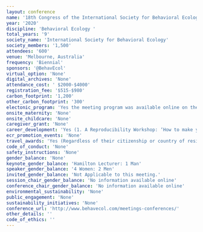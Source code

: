 ```yaml
---
layout: conference 
name: '18th Congress of the International Society for Behavioral Ecology'
year: '2020'
discipline: 'Behavioral Ecology '
total_years: '9'
society_name: 'International Society for Behavioral Ecology'
society_members: '1,500'
attendees: '600'
venue: 'Melbourne, Australia'
frequency: 'Biennial'
sponsors: '@BehavEcol'
virtual_option: 'None'
digital_archives: 'None'
attendance_cost: ' $2000-$4000'
registration_fee: '$515-$980'
carbon_footprint: '1,200'
other_carbon_footprint: '300'
electonic_program: 'Yes the meeting program was available online on the conference website.'
onsite_maternity: 'None'
onsite_childcare: 'None'
caregiver_grant: 'None'
career_development: 'Yes (1. A Reproducibility Workshop: ‘How to make your workflow reproducible’. This would include an introduction to reproducibility, data management and data sharing, with practical exercises/information on platforms, such as Github, preprint servers and the OSF (open science framework). The workshop may also cover error detection (critical evaluation of published research and how to detect inconsistencies in data patterns).  2. The Mentor Program: The Congress provides a valuable opportunity to make connections and share knowledge and to facilitate this, the Organisers are offering a Mentor Program. This is simply an opportunity for you to catch up with your mentor/mentee over a coffee or  lunch break and have a conversation, share ideas, challenges and opportunities. There is no expectation beyond the opportunity for a chance to make a connection and share a conversation with a colleague who shares a similar interest. If you would like to be mentored or would be keen to be a mentor, please indicate your interest on the registration form and also your main subject area of interest. Closer to the time of the Congress, we will facilitate contact with your designated mentor/mentee so you can make arrangements to meet at your convenience during the Congress.)'
ecr_promotion_events: 'None'
travel_awards: 'Yes (Regardless of their citizenship or country of residence, Ph.D. students or postdocs (or other recent Ph.D.s in temporary positions which offer minimal institutional support for meeting travel) are eligible to apply for funding to offset the costs of transportation to the Congress. Faculty whose home institutions are located in developing nations are also eligible to apply.)'
code_of_conduct: 'None'
safety_instructions: 'None'
gender_balance: 'None'
keynote_gender_balance: 'Hamilton Lecturer: 1 Man'
speaker_gender_balance: '4 Women: 2 Men'
invited_gender_balance: 'Not Applicable to this meeting.'
session_chair_gender_balance: 'No information available online'
conference_chair_gender_balance: 'No information available online'
environmental_sustainability: 'None'
public_engagement: 'None'
sustainability_initiatives: 'None'
conference_url: 'http://www.behavecol.com/meetings-conferences/'
other_details: ''
code_of_ethics: ''
---
```

